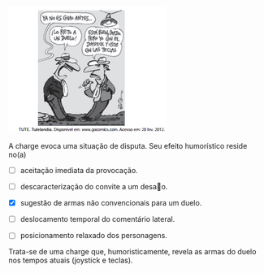 

![](b53f60df-bbd3-e22b-4dac-466004955b03.png)

A charge evoca uma situação de disputa. Seu efeito humorístico reside no(a)



- [ ] aceitação imediata da provocação.
- [ ] descaracterização do convite a um desao.
- [x] sugestão de armas não convencionais para um duelo.
- [ ] deslocamento temporal do comentário lateral.
- [ ] posicionamento relaxado dos personagens.


Trata-se de uma charge que, humoristicamente, revela as armas do duelo nos tempos atuais (joystick e teclas).

        